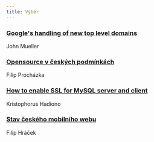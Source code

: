```yaml
---
title: Výběr
---
```


### [Google's handling of new top level domains](http://googlewebmastercentral.blogspot.cz/2015/07/googles-handling-of-new-top-level.html)
John Mueller

### [Opensource v českých podmínkách](https://filip-prochazka.com/blog/opensource-v-ceskych-podminkach)
Filip Procházka

### [How to enable SSL for MySQL server and client](http://xmodulo.com/enable-ssl-mysql-server-client.html)
Kristophorus Hadiono

### [Stav českého mobilního webu](https://stav-mobilniho-webu.appspot.com)
Filip Hráček
